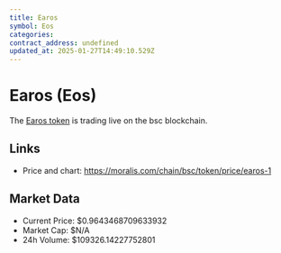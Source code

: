 ```yaml
---
title: Earos
symbol: Eos
categories: 
contract_address: undefined
updated_at: 2025-01-27T14:49:10.529Z
---
```


# Earos (Eos)
The [Earos token](https://moralis.com/chain/bsc/token/price/earos-1) is trading live on the bsc blockchain.

## Links
- Price and chart: https://moralis.com/chain/bsc/token/price/earos-1

## Market Data
- Current Price: $0.9643468709633932
- Market Cap: $N/A
- 24h Volume: $109326.14227752801
